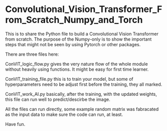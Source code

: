 # Convolutional_Vision_Transformer_From_Scratch_Numpy_and_Torch

This is to share the Python file to build a Convolutional Vision Transformer from scratch. The purpose of the Numpy-only is to show the important steps that might not be seen by using Pytorch or other packages.

There are three files here:

ConVIT_logic_flow.py gives the very nature flow of the whole module without heavily using functions. It might be easy for first time learner.

ConVIT_training_file.py this is to train your model, but some of hyperparameters need to be adjust first before the training, they all marked.

ConVIT_work_AI.py basically, after the training, with the updated weights, this file can run well to predict/descirbe the image.

All the files can run directly, some example random matrix was fabracated as the input data to make sure the code can run, at least.

Have fun.
